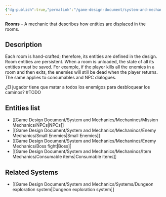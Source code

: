 ```yaml
---
{"dg-publish":true,"permalink":"/game-design-document/system-and-mechanics/mechanincs/rooms-entities/"}
---
```


**Rooms** – A mechanic that describes how entities are displaced in the rooms.
## Description
Each room is hand-crafted; therefore, its entities are defined in the design. 
Room entities are persistent. When a room is unloaded, the state of all its entities must be saved. For example, if the player kills all the enemies in a room and then exits, the enemies will still be dead when the player returns. The same applies to consumables and NPC dialogues.

¿El jugador tiene que matar a todos los enemigos para desbloquear los caminos? 
#TODO
## Entities list
- [[Game Design Document/System and Mechanics/Mechanincs/Mission Mechanics/NPCs\|NPCs]]
- [[Game Design Document/System and Mechanics/Mechanincs/Enemy Mechanics/Small Enemies\|Small Enemies]]
- [[Game Design Document/System and Mechanics/Mechanincs/Enemy Mechanics/Boss fight\|Boss]]
- [[Game Design Document/System and Mechanics/Mechanincs/Item Mechanics/Consumable items\|Consumable items]]
## Related Systems
- [[Game Design Document/System and Mechanics/Systems/Dungeon exploration system\|Dungeon exploration system]]